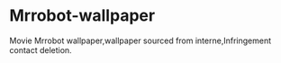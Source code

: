 # Mrrobot-wallpaper
Movie Mrrobot wallpaper,wallpaper sourced from interne,Infringement contact deletion.
